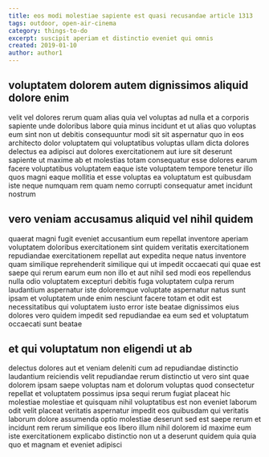```yaml
---
title: eos modi molestiae sapiente est quasi recusandae article 1313
tags: outdoor, open-air-cinema
category: things-to-do
excerpt: suscipit aperiam et distinctio eveniet qui omnis
created: 2019-01-10
author: author1
---
```


## voluptatem dolorem autem dignissimos aliquid dolore enim

velit vel dolores rerum quam alias quia vel voluptas ad nulla et a corporis sapiente unde doloribus labore quia minus incidunt et ut alias quo voluptas eum sint non ut debitis consequuntur modi sit sit aspernatur quo in eos architecto dolor voluptatem qui voluptatibus voluptas ullam dicta dolores delectus ea adipisci aut dolores exercitationem aut iure sit deserunt sapiente ut maxime ab et molestias totam consequatur esse dolores earum facere voluptatibus voluptatem eaque iste voluptatem tempore tenetur illo quos magni eaque mollitia et esse voluptas ea voluptatum est quibusdam iste neque numquam rem quam nemo corrupti consequatur amet incidunt nostrum

## vero veniam accusamus aliquid vel nihil quidem

quaerat magni fugit eveniet accusantium eum repellat inventore aperiam voluptatem doloribus exercitationem sint quidem veritatis exercitationem repudiandae exercitationem repellat aut expedita neque natus inventore quam similique reprehenderit similique qui ut impedit occaecati qui quae est saepe qui rerum earum eum non illo et aut nihil sed modi eos repellendus nulla odio voluptatem excepturi debitis fuga voluptatem culpa rerum laudantium aspernatur iste doloremque voluptate aspernatur natus sunt ipsam et voluptatem unde enim nesciunt facere totam et odit est necessitatibus qui voluptatem iusto error iste beatae dignissimos eius dolores vero quidem impedit sed repudiandae ea eum sed et voluptatum occaecati sunt beatae

## et qui voluptatum non eligendi ut ab

delectus dolores aut et veniam deleniti cum ad repudiandae distinctio laudantium reiciendis velit repudiandae rerum distinctio ut vero sint quae dolorem ipsam saepe voluptas nam et dolorum voluptas quod consectetur repellat et voluptatem possimus ipsa sequi rerum fugiat placeat hic molestiae molestiae et quisquam nihil voluptatibus est non eveniet laborum odit velit placeat veritatis aspernatur impedit eos quibusdam qui veritatis laborum dolore assumenda optio molestiae deserunt sed est saepe rerum et incidunt rem rerum similique eos libero illum nihil dolorem id maxime eum iste exercitationem explicabo distinctio non ut a deserunt quidem quia quia quo et magnam et eveniet adipisci

